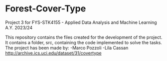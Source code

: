 # Forest-Cover-Type
Project 3 for FYS-STK4155 - Applied Data Analysis and Machine Learning A.Y. 2023/24

This repository contains the files created for the development of the project.
It contains a folder, src, containing the code implemented to solve the tasks.
The project has been made by:
-Marco Pozzoli
-Lila Cassan
http://archive.ics.uci.edu/dataset/31/covertype
